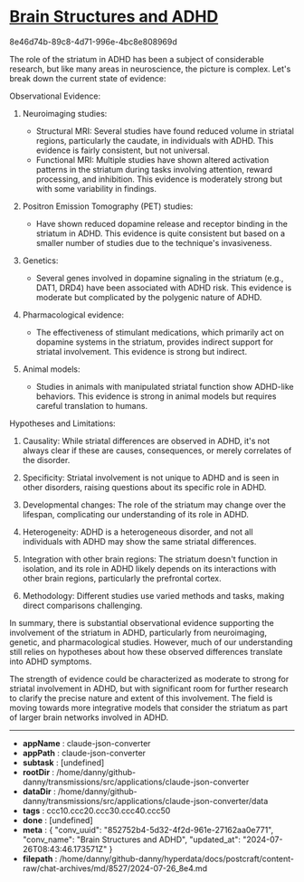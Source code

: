 # [Brain Structures and ADHD](https://claude.ai/chat/852752b4-5d32-4f2d-961e-27162aa0e771)

8e46d74b-89c8-4d71-996e-4bc8e808969d

 The role of the striatum in ADHD has been a subject of considerable research, but like many areas in neuroscience, the picture is complex. Let's break down the current state of evidence:

Observational Evidence:

1. Neuroimaging studies:
   - Structural MRI: Several studies have found reduced volume in striatal regions, particularly the caudate, in individuals with ADHD. This evidence is fairly consistent, but not universal.
   - Functional MRI: Multiple studies have shown altered activation patterns in the striatum during tasks involving attention, reward processing, and inhibition. This evidence is moderately strong but with some variability in findings.

2. Positron Emission Tomography (PET) studies:
   - Have shown reduced dopamine release and receptor binding in the striatum in ADHD. This evidence is quite consistent but based on a smaller number of studies due to the technique's invasiveness.

3. Genetics:
   - Several genes involved in dopamine signaling in the striatum (e.g., DAT1, DRD4) have been associated with ADHD risk. This evidence is moderate but complicated by the polygenic nature of ADHD.

4. Pharmacological evidence:
   - The effectiveness of stimulant medications, which primarily act on dopamine systems in the striatum, provides indirect support for striatal involvement. This evidence is strong but indirect.

5. Animal models:
   - Studies in animals with manipulated striatal function show ADHD-like behaviors. This evidence is strong in animal models but requires careful translation to humans.

Hypotheses and Limitations:

1. Causality: While striatal differences are observed in ADHD, it's not always clear if these are causes, consequences, or merely correlates of the disorder.

2. Specificity: Striatal involvement is not unique to ADHD and is seen in other disorders, raising questions about its specific role in ADHD.

3. Developmental changes: The role of the striatum may change over the lifespan, complicating our understanding of its role in ADHD.

4. Heterogeneity: ADHD is a heterogeneous disorder, and not all individuals with ADHD may show the same striatal differences.

5. Integration with other brain regions: The striatum doesn't function in isolation, and its role in ADHD likely depends on its interactions with other brain regions, particularly the prefrontal cortex.

6. Methodology: Different studies use varied methods and tasks, making direct comparisons challenging.

In summary, there is substantial observational evidence supporting the involvement of the striatum in ADHD, particularly from neuroimaging, genetic, and pharmacological studies. However, much of our understanding still relies on hypotheses about how these observed differences translate into ADHD symptoms.

The strength of evidence could be characterized as moderate to strong for striatal involvement in ADHD, but with significant room for further research to clarify the precise nature and extent of this involvement. The field is moving towards more integrative models that consider the striatum as part of larger brain networks involved in ADHD.

---

* **appName** : claude-json-converter
* **appPath** : claude-json-converter
* **subtask** : [undefined]
* **rootDir** : /home/danny/github-danny/transmissions/src/applications/claude-json-converter
* **dataDir** : /home/danny/github-danny/transmissions/src/applications/claude-json-converter/data
* **tags** : ccc10.ccc20.ccc30.ccc40.ccc50
* **done** : [undefined]
* **meta** : {
  "conv_uuid": "852752b4-5d32-4f2d-961e-27162aa0e771",
  "conv_name": "Brain Structures and ADHD",
  "updated_at": "2024-07-26T08:43:46.173571Z"
}
* **filepath** : /home/danny/github-danny/hyperdata/docs/postcraft/content-raw/chat-archives/md/8527/2024-07-26_8e4.md